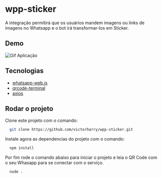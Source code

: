 ﻿# wpp-sticker
 
A integração permitirá que os usuários mandem imagens ou links de imagens no Whatsapp e o bot irá transformar-los em Sticker.

## Demo

![Gif Aplicação](https://victor-harry.s3.sa-east-1.amazonaws.com/V%C3%ADdeo+do+WhatsApp+de+2023-01-23+%C3%A0(s)+22.47.05.gif)

## Tecnologias

- [whatsapp-web.js](https://wwebjs.dev/)
- [qrcode-terminal](https://www.npmjs.com/package/qrcode-terminal)
- [axios](https://axios-http.com/ptbr/docs/intro)

## Rodar o projeto

Clone este projeto com o comando:

```bash
  git clone https://github.com/victorharry/wpp-sticker.git
```

Instale agora as dependencias do projeto com o comando:

```bash
  npm install
```

Por fim rode o comando abaixo para iniciar o projeto e leia o QR Code com o seu Whasapp para se conectar com o serviço.

```bash
  node .
```
